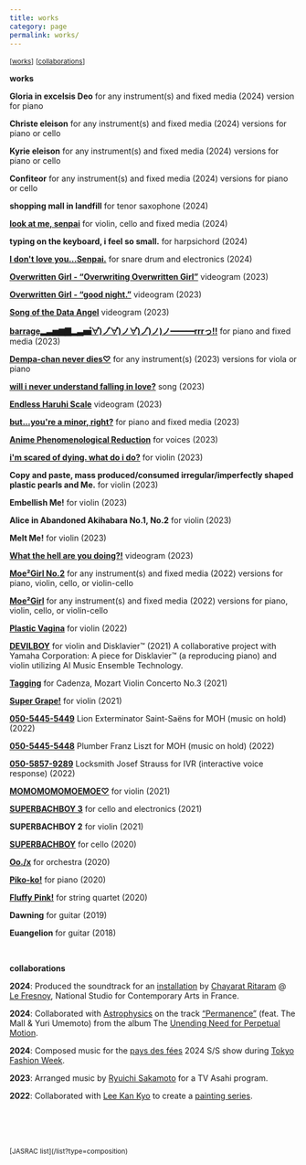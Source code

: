 ```yaml
---
title: works
category: page
permalink: works/
---
```


<small>[[works](#anchor1)]</small>
<small>[[collaborations](#anchor2)]</small>

**works**  

<a id="anchor1"></a>

**Gloria in excelsis Deo**
for any instrument(s) and fixed media (2024)
version for piano

**Christe eleison**
for any instrument(s) and fixed media (2024)
versions for piano or cello

**Kyrie eleison**
for any instrument(s) and fixed media (2024)
versions for piano or cello

**Confiteor**
for any instrument(s) and fixed media (2024)
versions for piano or cello

**shopping mall in landfill**
for tenor saxophone (2024)

**[look at me, senpai](https://youtu.be/gCjOS_-_WLc?si=yb2C1UjMpIIn2t-s)**
for violin, cello and fixed media (2024)

**typing on the keyboard, i feel so small.**
for harpsichord (2024)

**[I don't love you...Senpai.](https://www.youtube.com/watch?v=z_axOeS6H24&t=29s)**
for snare drum and electronics (2024)

**[Overwritten Girl - “Overwriting Overwritten Girl”](https://youtu.be/vyrg_JCydHA?si=oasoWY3JBzqe0TiK)**
videogram (2023)

**[Overwritten Girl - “good night.”](https://youtu.be/TfjUW81PZ-w?si=IiuDxSCQq_UAfAAR)**
videogram (2023)

**[Song of the Data Angel](https://youtu.be/0X3MOmN9_KU?si=7nCDoemMPlukoyiR)**
videogram (2023)

**[barrage▂▃▅▆▇▂▃▅゚∀゚)ノ゚∀゚)ノ∀゚)ノ゚)ノ)ノ━━━rrrっ!!](https://youtu.be/-bFXI8K16Js?si=FdX073LYketOoLYY)**
for piano and fixed media (2023)

**[Dempa-chan never dies♡](https://youtu.be/ZrJN5PtNvOM?si=5dMxIxrQM4LwySWW)**
for any instrument(s) (2023)
versions for viola or piano

**[will i never understand falling in love?](https://youtu.be/DQgX3UVA71g?si=LkuD_cBNBlpO0vRt)**
song (2023)

**[Endless Haruhi Scale](https://youtu.be/rWIiDX-99DI?si=MXQzZaMChfIX5YRH)**
videogram (2023)

**[but...you're a minor, right?](https://youtu.be/0-B_Yw17b0k?si=_nPHYjKICoqUD4cd)**
for piano and fixed media (2023)

**[Anime Phenomenological Reduction](https://www.youtube.com/watch?v=9QAmWViqJo8&t=3s)**
for voices (2023)

**[i'm scared of dying. what do i do?](https://youtu.be/FHZgv7qcewc?si=jsd0hVsV4mZFUYhf)**
for violin (2023) 

**Copy and paste, mass produced/consumed irregular/imperfectly shaped plastic pearls and Me.**
for violin (2023) 

**Embellish Me!**
for violin (2023) 

**Alice in Abandoned Akihabara No.1, No.2**
for violin (2023) 

**Melt Me!**
for violin (2023)

**[What the hell are you doing?!](https://youtu.be/j-utfdxtvcI?si=AF42vSGbZihbyXmA)**
videogram (2023)

**[Moe²Girl No.2](https://youtu.be/sFESuZJ9-jg?si=vCdv2LMcqUHT8I-g)**
for any instrument(s) and fixed media (2022)
versions for piano, violin, cello, or violin-cello

**[Moe²Girl](https://youtu.be/BTuI1c6JdLU?si=Ic_YO1cu3wofxc_7)**
for any instrument(s) and fixed media (2022)
versions for piano, violin, cello, or violin-cello

**[Plastic Vagina](https://youtu.be/OU8-vKPXb9s?si=Hib1aM1LSv7AmeDw)**
for violin (2022)

**[DEVILBOY](https://youtu.be/U6eHapViaDw?si=dwIMzNvazbWNY-jz)**
for violin and Disklavier™ (2021)
A collaborative project with Yamaha Corporation: A piece for Disklavier™ (a reproducing piano) and violin utilizing AI Music Ensemble Technology.

**[Tagging](https://youtu.be/JZcZI5iSM-A?si=qePjg98ZFDa1BDSJ)**
for Cadenza, Mozart Violin Concerto No.3 (2021) 

**[Super Grape!](https://youtu.be/IW2I5nBcsVc?si=Ly12hyPXFLGu-CuL)**
for violin (2021)

**[050-5445-5449](https://youtu.be/Bgx_4b-mOcc?si=vIAsrFmexLqUNXXJ)**
Lion Exterminator Saint-Saëns
for MOH (music on hold) (2022)

**[050-5445-5448](https://youtu.be/qLdIAqjkgio?si=3edR01MYhC1c_C9F)**
Plumber Franz Liszt
for MOH (music on hold) (2022)

**[050-5857-9289](https://youtu.be/xHKkg3CDJ0c?si=TjpcRTg_HCod8O9K)**
Locksmith Josef Strauss
for IVR (interactive voice response) (2022)

**[MOMOMOMOMOEMOE♡](https://youtu.be/KMLexWsqGdM?si=WI_QyOEnwGd75L56)**
for violin (2021)

**[SUPERBACHBOY 3](https://youtu.be/EKFb66A6bdM?si=bXH3B90oU8qeHeKL)**
for cello and electronics (2021)

**SUPERBACHBOY 2**
for violin (2021)

**[SUPERBACHBOY](https://youtu.be/OdEGftdC2jE?si=_CZ0JMYJbBmp-BZN)**
for cello (2020)

**[Oo./x](https://youtu.be/5AJ7vb5HwXE?si=ck06eIizM58w7mYg)**
for orchestra (2020)

**[Piko-ko!](https://youtu.be/sqk6g-kBe1E?si=SJJzoVJmd34b-1-8)**
for piano (2020)

**[Fluffy Pink!](https://youtu.be/jGv8AuLA9dc?si=SvrrmsiMaM1FT-F9)**
for string quartet (2020)

**Dawning**
for guitar (2019)

**Euangelion**
for guitar (2018)

 <br> 

<a id="anchor2"></a>

**collaborations**  

**2024**: Produced the soundtrack for an [installation](https://vimeo.com/1031181683?share=copy) by [Chayarat Ritaram](https://www.lefresnoy.net/en/ecole/etudiant/607/) @ [Le Fresnoy](https://www.lefresnoy.net/en/), National Studio for Contemporary Arts in France.  

**2024**: Collaborated with [Astrophysics](https://www.youtube.com/channel/UCWSC_-y9QsDmACXRY3rvtsQ) on the track [“Permanence”](https://youtu.be/Y1hTFcH8wwg?si=L2paonDp0qdLIrpy) (feat. The Mall & Yuri Umemoto) from the album The [Unending Need for Perpetual Motion](https://youtu.be/xzPwmzUlXx0?si=xfRrZy3B_iARggq-).

**2024**: Composed music for the [pays des fées](https://www.pays-des-fees.com/) 2024 S/S show during [Tokyo Fashion Week](https://rakutenfashionweektokyo.com/en/).  

**2023**: Arranged music by [Ryuichi Sakamoto](https://www.sitesakamoto.com/biography) for a TV Asahi program.  

**2022**: Collaborated with [Lee Kan Kyo](https://leekankyo.com/) to create a [painting series](https://www.fashionsnap.com/article/leekankyo-interview/#lg=1&slide=11).

<br>
<br>
<br>
<br>
<small>[JASRAC list](/list?type=composition)</small>